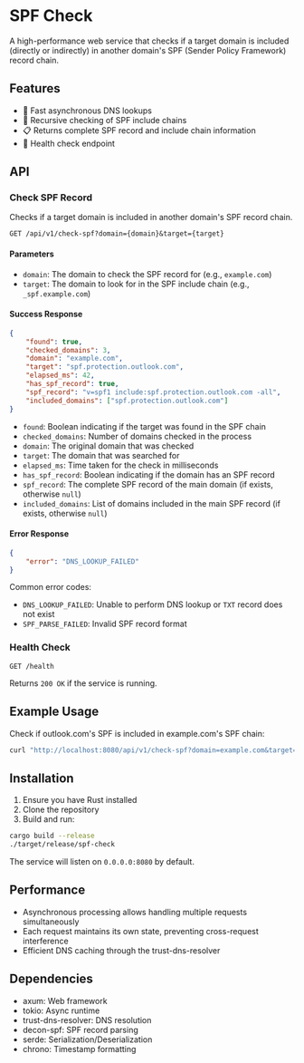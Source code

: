 # SPF Check

<!--DESC-->
A high-performance web service that checks if a target domain is included (directly or indirectly) in another domain's SPF (Sender Policy Framework) record chain.
<!--DESC-->

## Features

- 🚀 Fast asynchronous DNS lookups
- 🔄 Recursive checking of SPF include chains
- 📋 Returns complete SPF record and include chain information
- 💓 Health check endpoint

## API

### Check SPF Record

Checks if a target domain is included in another domain's SPF record chain.

```http
GET /api/v1/check-spf?domain={domain}&target={target}
```

#### Parameters

- `domain`: The domain to check the SPF record for (e.g., `example.com`)
- `target`: The domain to look for in the SPF include chain (e.g., `_spf.example.com`)

#### Success Response

```json
{
    "found": true,
    "checked_domains": 3,
    "domain": "example.com",
    "target": "spf.protection.outlook.com",
    "elapsed_ms": 42,
    "has_spf_record": true,
    "spf_record": "v=spf1 include:spf.protection.outlook.com -all",
    "included_domains": ["spf.protection.outlook.com"]
}
```

- `found`: Boolean indicating if the target was found in the SPF chain
- `checked_domains`: Number of domains checked in the process
- `domain`: The original domain that was checked
- `target`: The domain that was searched for
- `elapsed_ms`: Time taken for the check in milliseconds
- `has_spf_record`: Boolean indicating if the domain has an SPF record
- `spf_record`: The complete SPF record of the main domain (if exists, otherwise `null`)
- `included_domains`: List of domains included in the main SPF record (if exists, otherwise `null`)

#### Error Response

```json
{
    "error": "DNS_LOOKUP_FAILED"
}
```

Common error codes:
- `DNS_LOOKUP_FAILED`: Unable to perform DNS lookup or `TXT` record does not exist
- `SPF_PARSE_FAILED`: Invalid SPF record format

### Health Check

```http
GET /health
```

Returns `200 OK` if the service is running.

## Example Usage

Check if outlook.com's SPF is included in example.com's SPF chain:

```bash
curl "http://localhost:8080/api/v1/check-spf?domain=example.com&target=spf.protection.outlook.com"
```

## Installation

1. Ensure you have Rust installed
2. Clone the repository
3. Build and run:

```bash
cargo build --release
./target/release/spf-check
```

The service will listen on `0.0.0.0:8080` by default.

## Performance

- Asynchronous processing allows handling multiple requests simultaneously
- Each request maintains its own state, preventing cross-request interference
- Efficient DNS caching through the trust-dns-resolver

## Dependencies

- axum: Web framework
- tokio: Async runtime
- trust-dns-resolver: DNS resolution
- decon-spf: SPF record parsing
- serde: Serialization/Deserialization
- chrono: Timestamp formatting
